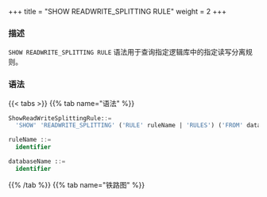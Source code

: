 +++
title = "SHOW READWRITE_SPLITTING RULE"
weight = 2
+++

### 描述

`SHOW READWRITE_SPLITTING RULE` 语法用于查询指定逻辑库中的指定读写分离规则。

### 语法

{{< tabs >}}
{{% tab name="语法" %}}
```sql
ShowReadWriteSplittingRule::=
  'SHOW' 'READWRITE_SPLITTING' ('RULE' ruleName | 'RULES') ('FROM' databaseName)?

ruleName ::=
  identifier  

databaseName ::=
  identifier
```
{{% /tab %}}
{{% tab name="铁路图" %}}
<iframe frameborder="0" name="diagram" id="diagram" width="100%" height="100%"></iframe>
{{% /tab %}}
{{< /tabs >}}

### 补充说明

- 未指定 `databaseName` 时，默认是当前使用的 `DATABASE`。 如果也未使用 `DATABASE` 则会提示 `No database selected`。

### 返回值说明

| 列                           | 说明                      |
|-----------------------------|-------------------------|
| name                        | 读写分离规则名称                |
| auto_aware_data_source_name | 自动发现数据源名称（配置动态读写分离规则显示） |
| write_data_source_name      | 写数据源名称                  |
| read_data_source_names      | 读数据源名称列表                |
| load_balancer_type          | 负载均衡算法类型                |
| load_balancer_props         | 负载均衡算法参数                |


### 示例

- 查询指定逻辑库中的读写分离规则

```sql
SHOW READWRITE_SPLITTING RULES FROM readwrite_splitting_db;
```

```sql
mysql> SHOW READWRITE_SPLITTING RULES FROM readwrite_splitting_db;
+------------+-----------------------------+------------------------+------------------------+--------------------+---------------------+
| name       | auto_aware_data_source_name | write_data_source_name | read_data_source_names | load_balancer_type | load_balancer_props |
+------------+-----------------------------+------------------------+------------------------+--------------------+---------------------+
| ms_group_0 |                             | resource_1             | ds_0,ds_1              | random             |                     |
+------------+-----------------------------+------------------------+------------------------+--------------------+---------------------+
1 row in set (0.01 sec)
```

- 查询当前逻辑库中的读写分离规则

```sql
SHOW READWRITE_SPLITTING RULES;
```

```sql
mysql> SHOW READWRITE_SPLITTING RULES;
+------------+-----------------------------+------------------------+------------------------+--------------------+---------------------+
| name       | auto_aware_data_source_name | write_data_source_name | read_data_source_names | load_balancer_type | load_balancer_props |
+------------+-----------------------------+------------------------+------------------------+--------------------+---------------------+
| ms_group_0 |                             | resource_1             | ds_0,ds_1              | random             |                     |
+------------+-----------------------------+------------------------+------------------------+--------------------+---------------------+
1 row in set (0.01 sec)
```

- 查询指定逻辑库中的指定读写分离规则

```sql
SHOW READWRITE_SPLITTING RULE ms_group_0 FROM readwrite_splitting_db;
```

```sql
mysql> SHOW READWRITE_SPLITTING RULE ms_group_0 FROM readwrite_splitting_db;
+------------+-----------------------------+------------------------+------------------------+--------------------+---------------------+
| name       | auto_aware_data_source_name | write_data_source_name | read_data_source_names | load_balancer_type | load_balancer_props |
+------------+-----------------------------+------------------------+------------------------+--------------------+---------------------+
| ms_group_0 |                             | resource_1             | ds_0,ds_1              | random             |                     |
+------------+-----------------------------+------------------------+------------------------+--------------------+---------------------+
1 row in set (0.01 sec)
```

- 查询当前逻辑库中的指定读写分离规则

```sql
SHOW READWRITE_SPLITTING RULE ms_group_0;
```

```sql
mysql> SHOW READWRITE_SPLITTING RULE ms_group_0;
+------------+-----------------------------+------------------------+------------------------+--------------------+---------------------+
| name       | auto_aware_data_source_name | write_data_source_name | read_data_source_names | load_balancer_type | load_balancer_props |
+------------+-----------------------------+------------------------+------------------------+--------------------+---------------------+
| ms_group_0 |                             | resource_1             | ds_0,ds_1              | random             |                     |
+------------+-----------------------------+------------------------+------------------------+--------------------+---------------------+
1 row in set (0.01 sec)
```

### 保留字

`SHOW`、`READWRITE_SPLITTING`、`RULE`、`RULES`、`FROM`

### 相关链接

- [保留字](/cn/user-manual/shardingsphere-proxy/distsql/syntax/reserved-word/)

